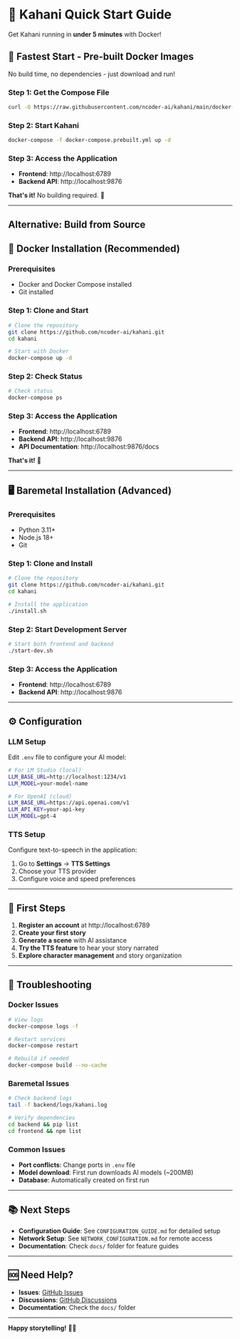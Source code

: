 # 🚀 Kahani Quick Start Guide

Get Kahani running in **under 5 minutes** with Docker!

## 🚀 Fastest Start - Pre-built Docker Images

No build time, no dependencies - just download and run!

### Step 1: Get the Compose File
```bash
curl -O https://raw.githubusercontent.com/ncoder-ai/kahani/main/docker-compose.prebuilt.yml
```

### Step 2: Start Kahani
```bash
docker-compose -f docker-compose.prebuilt.yml up -d
```

### Step 3: Access the Application
- **Frontend**: http://localhost:6789
- **Backend API**: http://localhost:9876

**That's it!** No building required. 🎉

---

## Alternative: Build from Source

## 🐳 Docker Installation (Recommended)

### Prerequisites
- Docker and Docker Compose installed
- Git installed

### Step 1: Clone and Start
```bash
# Clone the repository
git clone https://github.com/ncoder-ai/kahani.git
cd kahani

# Start with Docker
docker-compose up -d
```

### Step 2: Check Status
```bash
# Check status
docker-compose ps
```

### Step 3: Access the Application
- **Frontend**: http://localhost:6789
- **Backend API**: http://localhost:9876
- **API Documentation**: http://localhost:9876/docs

**That's it!** 🎉

---

## 🖥️ Baremetal Installation (Advanced)

### Prerequisites
- Python 3.11+
- Node.js 18+
- Git

### Step 1: Clone and Install
```bash
# Clone the repository
git clone https://github.com/ncoder-ai/kahani.git
cd kahani

# Install the application
./install.sh
```

### Step 2: Start Development Server
```bash
# Start both frontend and backend
./start-dev.sh
```

### Step 3: Access the Application
- **Frontend**: http://localhost:6789
- **Backend API**: http://localhost:9876

---

## ⚙️ Configuration

### LLM Setup
Edit `.env` file to configure your AI model:

```bash
# For LM Studio (local)
LLM_BASE_URL=http://localhost:1234/v1
LLM_MODEL=your-model-name

# For OpenAI (cloud)
LLM_BASE_URL=https://api.openai.com/v1
LLM_API_KEY=your-api-key
LLM_MODEL=gpt-4
```

### TTS Setup
Configure text-to-speech in the application:
1. Go to **Settings** → **TTS Settings**
2. Choose your TTS provider
3. Configure voice and speed preferences

---

## 🎯 First Steps

1. **Register an account** at http://localhost:6789
2. **Create your first story**
3. **Generate a scene** with AI assistance
4. **Try the TTS feature** to hear your story narrated
5. **Explore character management** and story organization

---

## 🔧 Troubleshooting

### Docker Issues
```bash
# View logs
docker-compose logs -f

# Restart services
docker-compose restart

# Rebuild if needed
docker-compose build --no-cache
```

### Baremetal Issues
```bash
# Check backend logs
tail -f backend/logs/kahani.log

# Verify dependencies
cd backend && pip list
cd frontend && npm list
```

### Common Issues
- **Port conflicts**: Change ports in `.env` file
- **Model download**: First run downloads AI models (~200MB)
- **Database**: Automatically created on first run

---

## 📚 Next Steps

- **Configuration Guide**: See `CONFIGURATION_GUIDE.md` for detailed setup
- **Network Setup**: See `NETWORK_CONFIGURATION.md` for remote access
- **Documentation**: Check `docs/` folder for feature guides

---

## 🆘 Need Help?

- **Issues**: [GitHub Issues](https://github.com/ncoder-ai/kahani/issues)
- **Discussions**: [GitHub Discussions](https://github.com/ncoder-ai/kahani/discussions)
- **Documentation**: Check the `docs/` folder

---

**Happy storytelling!** 📖✨